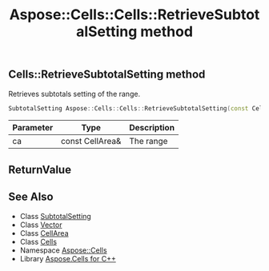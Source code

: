 ﻿---
title: Aspose::Cells::Cells::RetrieveSubtotalSetting method
linktitle: RetrieveSubtotalSetting
second_title: Aspose.Cells for C++ API Reference
description: 'Aspose::Cells::Cells::RetrieveSubtotalSetting method. Retrieves subtotals setting of the range in C++.'
type: docs
weight: 13200
url: /cpp/aspose.cells/cells/retrievesubtotalsetting/
---
## Cells::RetrieveSubtotalSetting method


Retrieves subtotals setting of the range.

```cpp
SubtotalSetting Aspose::Cells::Cells::RetrieveSubtotalSetting(const CellArea &ca)
```


| Parameter | Type | Description |
| --- | --- | --- |
| ca | const CellArea\& | The range |

## ReturnValue



## See Also

* Class [SubtotalSetting](../../subtotalsetting/)
* Class [Vector](../../vector/)
* Class [CellArea](../../cellarea/)
* Class [Cells](../)
* Namespace [Aspose::Cells](../../)
* Library [Aspose.Cells for C++](../../../)
